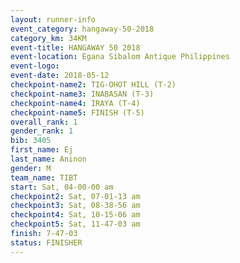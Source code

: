 ```yaml
---
layout: runner-info 
event_category: hangaway-50-2018 
category_km: 34KM 
event-title: HANGAWAY 50 2018 
event-location: Egana Sibalom Antique Philippines 
event-logo: 
event-date: 2018-05-12 
checkpoint-name2: TIG-OHOT HILL (T-2) 
checkpoint-name3: INABASAN (T-3) 
checkpoint-name4: IRAYA (T-4) 
checkpoint-name5: FINISH (T-5) 
overall_rank: 1
gender_rank: 1
bib: 3405
first_name: Ej
last_name: Aninon
gender: M
team_name: TIBT
start: Sat, 04-00-00 am
checkpoint2: Sat, 07-01-13 am
checkpoint3: Sat, 08-38-56 am
checkpoint4: Sat, 10-15-06 am
checkpoint5: Sat, 11-47-03 am
finish: 7-47-03
status: FINISHER
---
```

